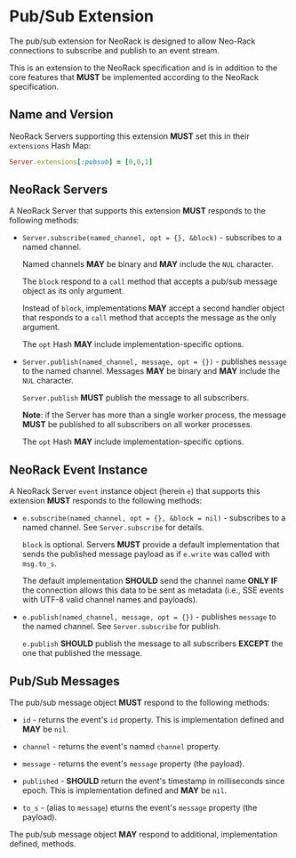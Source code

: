 # Pub/Sub Extension

The pub/sub extension for NeoRack is designed to allow Neo-Rack connections to subscribe and publish to an event stream.

This is an extension to the NeoRack specification and is in addition to the core features that **MUST** be implemented according to the NeoRack specification.

## Name and Version

NeoRack Servers supporting this extension **MUST** set this in their `extensions` Hash Map:

```ruby
Server.extensions[:pubsub] = [0,0,1]
```

## NeoRack Servers

A NeoRack Server that supports this extension **MUST** responds to the following methods:

* `Server.subscribe(named_channel, opt = {}, &block)` - subscribes to a named channel.

    Named channels **MAY** be binary and **MAY** include the `NUL` character.

    The `block` respond to a `call` method that accepts a pub/sub message object as its only argument.

    Instead of `block`, implementations **MAY** accept a second handler object that responds to a `call` method that accepts the message as the only argument.

    The `opt` Hash **MAY** include implementation-specific options.

* `Server.publish(named_channel, message, opt = {})` - publishes `message` to the named channel. Messages **MAY** be binary and **MAY** include the `NUL` character.

    `Server.publish` **MUST** publish the message to all subscribers.

    **Note**: if the Server has more than a single worker process, the message **MUST** be published to all subscribers on all worker processes.

    The `opt` Hash **MAY** include implementation-specific options.

## NeoRack Event Instance

A NeoRack Server `event` instance object (herein `e`) that supports this extension **MUST** responds to the following methods:

* `e.subscribe(named_channel, opt = {}, &block = nil)` - subscribes to a named channel. See `Server.subscribe` for details.

    `block` is optional. Servers **MUST** provide a default implementation that sends the published message payload as if `e.write` was called with `msg.to_s`.

    The default implementation **SHOULD** send the channel name **ONLY IF** the connection allows this data to be sent as metadata (i.e., SSE events with UTF-8 valid channel names and payloads).

* `e.publish(named_channel, message, opt = {})` - publishes `message` to the named channel. See `Server.subscribe` for publish.

    `e.publish` **SHOULD** publish the message to all subscribers **EXCEPT** the one that published the message.

## Pub/Sub Messages

The pub/sub message object **MUST** respond to the following methods:

* `id` - returns the event's `id` property. This is implementation defined and **MAY** be `nil`.

* `channel` - returns the event's named `channel` property.

* `message` - returns the event's `message` property (the payload).

* `published` - **SHOULD** return the event's timestamp in milliseconds since epoch. This is implementation defined and **MAY** be `nil`.

* `to_s` - (alias to `message`) eturns the event's `message` property (the payload).

The pub/sub message object **MAY** respond to additional, implementation defined, methods.
